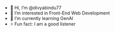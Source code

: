 - 👋 Hi, I’m @divyabindu77
- 👀 I’m interested in Front-End Web Development
- 🌱 I’m currently learning GenAI
- ⚡ Fun fact: I am a good listener

<!---
divyabindu77/divyabindu77 is a ✨ special ✨ repository because its `README.md` (this file) appears on your GitHub profile.
You can click the Preview link to take a look at your changes.
--->
